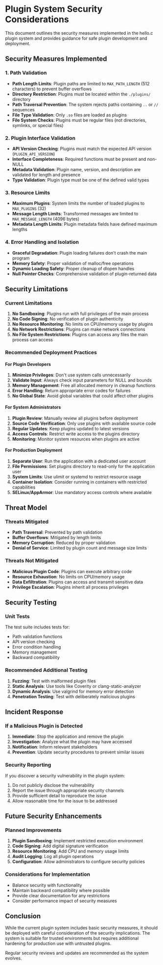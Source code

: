 # Plugin System Security Considerations

This document outlines the security measures implemented in the hello.c plugin system and provides guidance for safe plugin development and deployment.

## Security Measures Implemented

### 1. Path Validation
- **Path Length Limits**: Plugin paths are limited to `MAX_PATH_LENGTH` (512 characters) to prevent buffer overflows
- **Directory Restriction**: Plugins must be located within the `./plugins/` directory
- **Path Traversal Prevention**: The system rejects paths containing `..` or `//` sequences
- **File Type Validation**: Only `.so` files are loaded as plugins
- **File System Checks**: Plugins must be regular files (not directories, symlinks, or special files)

### 2. Plugin Interface Validation
- **API Version Checking**: Plugins must match the expected API version (`PLUGIN_API_VERSION`)
- **Interface Completeness**: Required functions must be present and non-NULL
- **Metadata Validation**: Plugin name, version, and description are validated for length and presence
- **Type Validation**: Plugin type must be one of the defined valid types

### 3. Resource Limits
- **Maximum Plugins**: System limits the number of loaded plugins to `MAX_PLUGINS` (32)
- **Message Length Limits**: Transformed messages are limited to `MAX_MESSAGE_LENGTH` (4096 bytes)
- **Metadata Length Limits**: Plugin metadata fields have defined maximum lengths

### 4. Error Handling and Isolation
- **Graceful Degradation**: Plugin loading failures don't crash the main program
- **Memory Safety**: Proper validation of malloc/free operations
- **Dynamic Loading Safety**: Proper cleanup of dlopen handles
- **Null Pointer Checks**: Comprehensive validation of plugin-returned data

## Security Limitations

### Current Limitations
1. **No Sandboxing**: Plugins run with full privileges of the main process
2. **No Code Signing**: No verification of plugin authenticity
3. **No Resource Monitoring**: No limits on CPU/memory usage by plugins
4. **No Network Restrictions**: Plugins can make network connections
5. **No File System Restrictions**: Plugins can access any files the main process can access

### Recommended Deployment Practices

#### For Plugin Developers
1. **Minimize Privileges**: Don't use system calls unnecessarily
2. **Validate Input**: Always check input parameters for NULL and bounds
3. **Memory Management**: Free all allocated memory in cleanup functions
4. **Error Handling**: Return appropriate error codes for failures
5. **No Global State**: Avoid global variables that could affect other plugins

#### For System Administrators
1. **Plugin Review**: Manually review all plugins before deployment
2. **Source Code Verification**: Only use plugins with available source code
3. **Regular Updates**: Keep plugins updated to latest versions
4. **Access Controls**: Restrict write access to the plugins directory
5. **Monitoring**: Monitor system resources when plugins are active

#### For Production Deployment
1. **Separate User**: Run the application with a dedicated user account
2. **File Permissions**: Set plugins directory to read-only for the application user
3. **System Limits**: Use ulimit or systemd to restrict resource usage
4. **Container Isolation**: Consider running in containers with restricted capabilities
5. **SELinux/AppArmor**: Use mandatory access controls where available

## Threat Model

### Threats Mitigated
- **Path Traversal**: Prevented by path validation
- **Buffer Overflows**: Mitigated by length limits
- **Memory Corruption**: Reduced by proper validation
- **Denial of Service**: Limited by plugin count and message size limits

### Threats Not Mitigated
- **Malicious Plugin Code**: Plugins can execute arbitrary code
- **Resource Exhaustion**: No limits on CPU/memory usage
- **Data Exfiltration**: Plugins can access and transmit sensitive data
- **Privilege Escalation**: Plugins inherit all process privileges

## Security Testing

### Unit Tests
The test suite includes tests for:
- Path validation functions
- API version checking
- Error condition handling
- Memory management
- Backward compatibility

### Recommended Additional Testing
1. **Fuzzing**: Test with malformed plugin files
2. **Static Analysis**: Use tools like Coverity or clang-static-analyzer
3. **Dynamic Analysis**: Use valgrind for memory error detection
4. **Penetration Testing**: Test with deliberately malicious plugins

## Incident Response

### If a Malicious Plugin is Detected
1. **Immediate**: Stop the application and remove the plugin
2. **Investigation**: Analyze what the plugin may have accessed
3. **Notification**: Inform relevant stakeholders
4. **Prevention**: Update security procedures to prevent similar issues

### Security Reporting
If you discover a security vulnerability in the plugin system:
1. Do not publicly disclose the vulnerability
2. Report the issue through appropriate security channels
3. Provide sufficient detail to reproduce the issue
4. Allow reasonable time for the issue to be addressed

## Future Security Enhancements

### Planned Improvements
1. **Plugin Sandboxing**: Implement restricted execution environment
2. **Code Signing**: Add digital signature verification
3. **Resource Monitoring**: Add CPU and memory usage limits
4. **Audit Logging**: Log all plugin operations
5. **Configuration**: Allow administrators to configure security policies

### Considerations for Implementation
- Balance security with functionality
- Maintain backward compatibility where possible
- Provide clear documentation for any restrictions
- Consider performance impact of security measures

## Conclusion

While the current plugin system includes basic security measures, it should be deployed with careful consideration of the security implications. The system is suitable for trusted environments but requires additional hardening for production use with untrusted plugins.

Regular security reviews and updates are recommended as the system evolves.